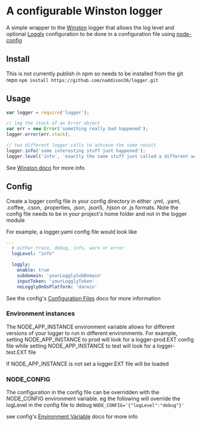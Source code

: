 A configurable Winston logger
===============

A simple wrapper to the [Winston](https://github.com/winstonjs/winston) logger that allows the log level and optional [Loggly](https://www.loggly.com/) configuration to be done in a configuration file using [node-config](https://github.com/lorenwest/node-config)

## Install

This is not currently publish in npm so needs to be installed from the git repo
`npm install https://github.com/naddison36/logger.git`

## Usage

```javascript
var logger = require('logger');

// log the stack of an Error object
var err = new Error('something really bad happened');
logger.error(err.stack);

// two different logger calls to achieve the same result
logger.info('some interesting stuff just happened');
logger.level('info', 'exactly the same stuff just called a different way');
```

See [Winston doco](https://github.com/winstonjs/winston#logging) for more info

## Config
Create a logger config file in your config directory in either .yml, .yaml, .coffee, .cson, .properties, .json, .json5, .hjson or .js formats.
Note the config file needs to be in your project's home folder and not in the logger module

For example, a logger.yaml config file would look like
```yaml
---
  # either trace, debug, info, warn or error
  logLevel: "info"

  loggly:
    enable: true
    subdomain: 'yourLogglySubDomain'
    inputToken: 'yourLogglyToken'
    noLogglyOnOsPlatform: 'darwin'
```

See the config's [Configuration Files](https://github.com/lorenwest/node-config/wiki/Configuration-Files) doco for more information

### Environment instances
The NODE_APP_INSTANCE environment variable allows for different versions of your logger to run in different environments.
For example, setting NODE_APP_INSTANCE to prod will look for a logger-prod.EXT config file while
setting NODE_APP_INSTANCE to test will look for a logger-test.EXT file

If NODE_APP_INSTANCE is not set a logger.EXT file will be loaded

### NODE_CONFIG
The configuration in the config file can be overridden with the NODE_CONFIG environment variable. eg the following will override the logLevel in the config file to debug
`NODE_CONFIG='{"logLevel":"debug"}'`

see config's [Environment Variable](https://github.com/lorenwest/node-config/wiki/Environment-Variables) doco for more info